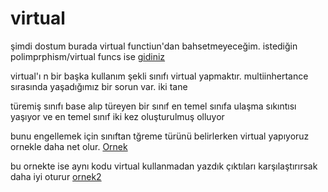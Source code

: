 # virtual

şimdi dostum burada virtual functiun'dan bahsetmeyeceğim. istediğin polimprphism/virtual funcs ise [gidiniz](https://github.com/NecmiyeSoylu/cpp_examples/blob/master/oop/polimorphism_notu.md)

virtual'ı n bir başka kullanım şekli sınıfı virtual yapmaktır. multiinhertance sırasında yaşadığımız bir sorun var. iki tane 

türemiş sınıfı base alıp türeyen bir sınıf en temel sınıfa ulaşma sıkıntısı yaşıyor ve en temel sınıf iki kez oluşturulmuş olluyor 

bunu engellemek için sınıftan tğreme türünü belirlerken virtual yapıyoruz ornekle daha net olur. [Ornek](https://github.com/NecmiyeSoylu/cpp_examples/blob/master/oop/virtuall.cpp) 

bu ornekte ise aynı kodu virtual kullanmadan yazdık çıktıları karşılaştırırsak daha iyi oturur [ornek2](https://github.com/NecmiyeSoylu/cpp_examples/blob/master/oop/without_virtuall.cpp)
